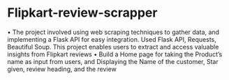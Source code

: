 # Flipkart-review-scrapper
•	The project involved using web scraping techniques to gather data, and implementing a Flask API for easy integration. Used Flask API, Requests, Beautiful Soup. This project enables users to extract and access valuable insights from Flipkart reviews
•	Build a Home page for taking the Product’s name as input from users, and Displaying the Name of the customer, Star given, review heading, and the review 
